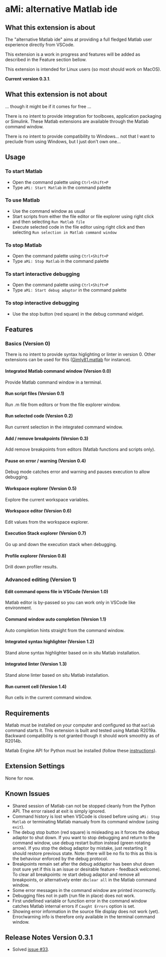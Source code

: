 # aMi: alternative Matlab ide

## What this extension is about

The "alternative Matlab ide" aims at providing a full fledged Matlab user
experience directly from VSCode.

This extension is a work in progress and features will be added as described in
the Feature section bellow.

This extension is intended for Linux users (so most should work on MacOS).

**Current version 0.3.1**.

## What this extension is not about

... though it might be if it comes for free ...

There is no intent to provide integration for toolboxes, application packaging
or Simulink. These Matlab extensions are available through the Matlab
command window.

There is no intent to provide compatibility to Windows... not that I want to
preclude from using Windows, but I just don't own one...

## Usage

### To start Matlab

* Open the command palette using `Ctrl+Shift+P`
* Type `aMi: Start Matlab` in the command palette

### To use Matlab

* Use the command window as usual
* Start scripts from either the file editor or file explorer using right click
  and then selecting `Run Matlab file`
* Execute selected code in the file editor using right click and then selecting
  `Run selection in Matlab command window`

### To stop Matlab

* Open the command palette using `Ctrl+Shift+P`
* Type `aMi: Stop Matlab` in the command palette

### To start interactive debugging

* Open the command palette using `Ctrl+Shift+P`
* Type `aMi: Start debug adaptor` in the command palette

### To stop interactive debugging

* Use the stop button (red square) in the debug command widget.

## Features

### Basics (Version 0)

There is no intent to provide syntax higlighting or linter in version 0. Other
extensions can be used for this ([Gimly81.matlab](https://marketplace.visualstudio.com/items?itemName=Gimly81.matlab)
for instance).

#### Integrated Matlab command window (Version 0.0)

Provide Matlab command window in a terminal.

#### Run script files (Version 0.1)

Run .m file from editors or from the file explorer window.

#### Run selected code (Version 0.2)

Run current selection in the integrated command window.

#### Add / remove breakpoints (Version 0.3)

Add remove breakpoints from editors (Matlab functions and scripts only).

#### Pause on error / warning (Version 0.4)

Debug mode catches error and warning and pauses execution to allow debugging.

#### Workspace explorer (Version 0.5)

Explore the current workspace variables.

#### Workspace editor (Version 0.6)

Edit values from the workspace explorer.

#### Execution Stack explorer (Version 0.7)

Go up and down the execution stack when debugging.

#### Profile explorer (Version 0.8)

Drill down profiler results.

### Advanced editing (Version 1)

#### Edit command opens file in VSCode (Version 1.0)

Matlab editor is by-passed so you can work only in VSCode like environment.

#### Command window auto completion (Version 1.1)

Auto completion hints straight from the command window.

#### Integrated syntax highlighter (Version 1.2)

Stand alone syntax highlighter based on in situ Matlab installation.

#### Integrated linter (Version 1.3)

Stand alone linter based on situ Matlab installation.

#### Run current cell (Version 1.4)

Run cells in the current command window.

## Requirements

Matlab must be installed on your computer and configured so that `matlab`
command starts it. This extension is built and tested using Matlab R2019a.
Backward compatibility is not granted though it should work smoothly as of
R2014b.

Matlab Engine API for Python must be installed (follow these
[instructions](https://www.mathworks.com/help/matlab/matlab_external/install-the-matlab-engine-for-python.html)).

## Extension Settings

None for now.

## Known Issues

* Shared session of Matlab can not be stopped cleanly from the Python API. The
  error raised at exit is simply ignored.
* Command history is lost when VSCode is closed before using `aMi: Stop Matlab`
or terminating Matlab manualy from its command window (using `exit`).
* The debug stop button (red square) is misleading as it forces the debug
adaptor to shut down. If you want to stop debugging and return to the command
window, use debug restart button instead (green rotating arrow). If you stop
the debug adaptor by mistake, just restarting it should restore previous state.
Note: there will be no fix to this as this is the behaviour enforced by the
debug protocol.
* Breakpoints remain set after the debug addaptor has been shut down (not sure
yet if this is an issue or desirable feature - feedback welcome). To clear all
breakpoints: re start debug adaptor and remove all breakpoints, or
alternatively enter `dbclear all` in the Matlab command window.
* Some error messages in the command window are printed incorrectly.
* Debugging files not in path (run file in place) does not work.
* First undefined variable or function error in the command window catches
Matlab internal errors if `Caught Errors` option is set.
* Showing error information in the source file display does not work (yet).
Error/warning info is therefore only available in the terminal command window.

## Release Notes Version 0.3.1
* Solved [issue #33](https://github.com/marmottetranquille/aMi/issues/33).
